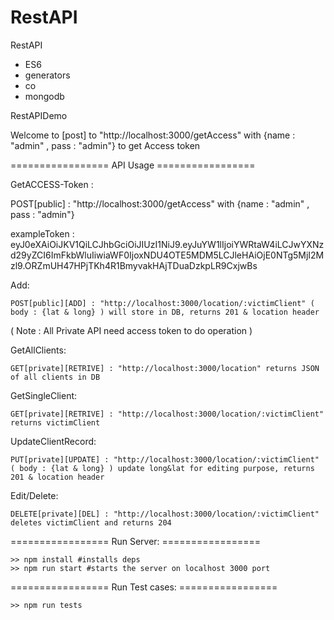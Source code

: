 # RestAPI

RestAPI 
- ES6
- generators
- co 
- mongodb


RestAPIDemo

Welcome to [post] to "http://localhost:3000/getAccess" with {name : "admin" , pass : "admin"} to get Access token

================= API Usage =================

GetACCESS-Token :

POST[public] : "http://localhost:3000/getAccess" with {name : "admin" , pass : "admin"}

exampleToken : eyJ0eXAiOiJKV1QiLCJhbGciOiJIUzI1NiJ9.eyJuYW1lIjoiYWRtaW4iLCJwYXNzd29yZCI6ImFkbWluIiwiaWF0IjoxNDU4OTE5MDM5LCJleHAiOjE0NTg5MjI2Mzl9.ORZmUH47HPjTKh4R1BmyvakHAjTDuaDzkpLR9CxjwBs

Add:

```
POST[public][ADD] : "http://localhost:3000/location/:victimClient" ( body : {lat & long} ) will store in DB, returns 201 & location header
```

( Note : All Private API need access token to do operation )

GetAllClients:
```
GET[private][RETRIVE] : "http://localhost:3000/location" returns JSON of all clients in DB
```
GetSingleClient:
```
GET[private][RETRIVE] : "http://localhost:3000/location/:victimClient" returns victimClient
```
UpdateClientRecord:
```
PUT[private][UPDATE] : "http://localhost:3000/location/:victimClient" ( body : {lat & long} ) update long&lat for editing purpose, returns 201 & location header
```
Edit/Delete:
```
DELETE[private][DEL] : "http://localhost:3000/location/:victimClient" deletes victimClient and returns 204
```

================= Run Server: =================
```
>> npm install #installs deps
>> npm run start #starts the server on localhost 3000 port
```

================= Run Test cases: =================
```
>> npm run tests
```
